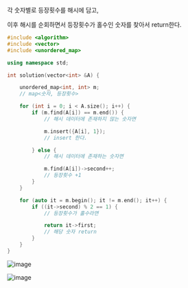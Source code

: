 
각 숫자별로 등장횟수를 해시에 담고,

이후 해시를 순회하면서 등장횟수가 홀수인 숫자를 찾아서 return한다.

```cpp
#include <algorithm>
#include <vector>
#include <unordered_map>

using namespace std;

int solution(vector<int> &A) {

    unordered_map<int, int> m;
    // map<숫자, 등장횟수>

    for (int i = 0; i < A.size(); i++) {
        if (m.find(A[i]) == m.end()) {
            // 해시 데이터에 존재하지 않는 숫자면

            m.insert({A[i], 1});
            // insert 한다.

        } else {
            // 해시 데이터에 존재하는 숫자면

            m.find(A[i])->second++;
            // 등장횟수 +1
        }
    }

    for (auto it = m.begin(); it != m.end(); it++) {
        if ((it->second) % 2 == 1) {
            // 등장횟수가 홀수라면

            return it->first;
            // 해당 숫자 return
        }
    }
}
```

![image](https://github.com/levocation/Algorithm_Slack_Study/assets/42001961/d8a2b364-d84f-415b-879e-f173a18546a9)

![image](https://github.com/levocation/Algorithm_Slack_Study/assets/42001961/0385f4b5-6854-45e1-b3f6-7893a2431777)
